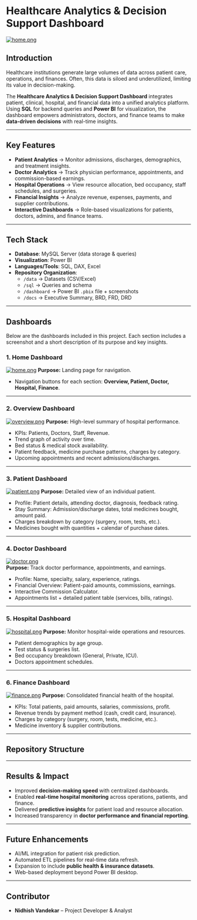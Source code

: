 # Healthcare Analytics & Decision Support Dashboard  
[![home.png](https://i.postimg.cc/qqwXCzQ5/home.png)](https://postimg.cc/9w4q6X6d) 
## Introduction  
Healthcare institutions generate large volumes of data across patient care, operations, and finances. Often, this data is siloed and underutilized, limiting its value in decision-making.  

The **Healthcare Analytics & Decision Support Dashboard** integrates patient, clinical, hospital, and financial data into a unified analytics platform. Using **SQL** for backend queries and **Power BI** for visualization, the dashboard empowers administrators, doctors, and finance teams to make **data-driven decisions** with real-time insights.  

---

## Key Features  
- **Patient Analytics** → Monitor admissions, discharges, demographics, and treatment insights.  
- **Doctor Analytics** → Track physician performance, appointments, and commission-based earnings.  
- **Hospital Operations** → View resource allocation, bed occupancy, staff schedules, and surgeries.  
- **Financial Insights** → Analyze revenue, expenses, payments, and supplier contributions.  
- **Interactive Dashboards** → Role-based visualizations for patients, doctors, admins, and finance teams.  

---

## Tech Stack  
- **Database**: MySQL Server (data storage & queries)  
- **Visualization**: Power BI  
- **Languages/Tools**: SQL, DAX, Excel  
- **Repository Organization**:  
  - `/data` → Datasets (CSV/Excel)  
  - `/sql` → Queries and schema  
  - `/dashboard` → Power BI `.pbix` file + screenshots  
  - `/docs` → Executive Summary, BRD, FRD, DRD  

---

## Dashboards  

Below are the dashboards included in this project. Each section includes a screenshot and a short description of its purpose and key insights.  

### 1. Home Dashboard  
[![home.png](https://i.postimg.cc/qqwXCzQ5/home.png)](https://postimg.cc/9w4q6X6d) 
**Purpose:** Landing page for navigation.   
- Navigation buttons for each section: **Overview, Patient, Doctor, Hospital, Finance**.  

---

### 2. Overview Dashboard  
[![overview.png](https://i.postimg.cc/Wp71JM61/overview.png)](https://postimg.cc/xqc2wN4w)
**Purpose:** High-level summary of hospital performance.  
- KPIs: Patients, Doctors, Staff, Revenue.  
- Trend graph of activity over time.  
- Bed status & medical stock availability.  
- Patient feedback, medicine purchase patterns, charges by category.  
- Upcoming appointments and recent admissions/discharges.  

---

### 3. Patient Dashboard  
[![patient.png](https://i.postimg.cc/QdJ98R46/patient.png)](https://postimg.cc/ZW0KjDh3) 
**Purpose:** Detailed view of an individual patient.  
- Profile: Patient details, attending doctor, diagnosis, feedback rating.  
- Stay Summary: Admission/discharge dates, total medicines bought, amount paid.  
- Charges breakdown by category (surgery, room, tests, etc.).  
- Medicines bought with quantities + calendar of purchase dates.  

---

### 4. Doctor Dashboard  
[![doctor.png](https://i.postimg.cc/KYcNx7NB/doctor.png)](https://postimg.cc/YvVgxWTC)  
**Purpose:** Track doctor performance, appointments, and earnings.  
- Profile: Name, specialty, salary, experience, ratings.  
- Financial Overview: Patient-paid amounts, commissions, earnings.  
- Interactive Commission Calculator.  
- Appointments list + detailed patient table (services, bills, ratings).  

---

### 5. Hospital Dashboard  
[![hospital.png](https://i.postimg.cc/13VSM66F/hospital.png)](https://postimg.cc/v4yCZ408) 
**Purpose:** Monitor hospital-wide operations and resources.  
- Patient demographics by age group.  
- Test status & surgeries list.  
- Bed occupancy breakdown (General, Private, ICU).  
- Doctors appointment schedules.  

---

### 6. Finance Dashboard  
[![finance.png](https://i.postimg.cc/c48kbc9f/finance.png)](https://postimg.cc/SJkGXcpK) 
**Purpose:** Consolidated financial health of the hospital.  
- KPIs: Total patients, paid amounts, salaries, commissions, profit.  
- Revenue trends by payment method (cash, credit card, insurance).  
- Charges by category (surgery, room, tests, medicine, etc.).  
- Medicine inventory & supplier contributions.  

---

## Repository Structure  


---

## Results & Impact  
- Improved **decision-making speed** with centralized dashboards.  
- Enabled **real-time hospital monitoring** across operations, patients, and finance.  
- Delivered **predictive insights** for patient load and resource allocation.  
- Increased transparency in **doctor performance and financial reporting**.  

---

## Future Enhancements  
- AI/ML integration for patient risk prediction.  
- Automated ETL pipelines for real-time data refresh.  
- Expansion to include **public health & insurance datasets**.  
- Web-based deployment beyond Power BI desktop.  

---

## Contributor  
- **Nidhish Vandekar** – Project Developer & Analyst  

